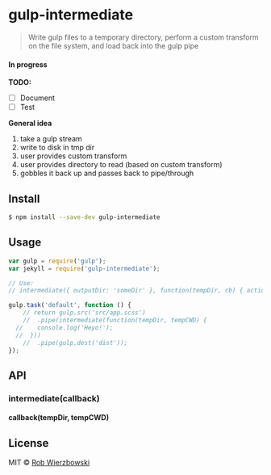 # gulp-intermediate

> Write gulp files to a temporary directory, perform a custom transform on the file system, and load back into the gulp pipe

#### In progress

**TODO:**
- [ ] Document
- [ ] Test

**General idea**

1. take a gulp stream
1. write to disk in tmp dir
1. user provides custom transform
1. user provides directory to read (based on custom transform)
1. gobbles it back up and passes back to pipe/through

## Install

```sh
$ npm install --save-dev gulp-intermediate
```

## Usage

```js
var gulp = require('gulp');
var jekyll = require('gulp-intermediate');

// Use: 
// intermediate({ outputDir: 'someDir' }, function(tempDir, cb) { actions; cb() })

gulp.task('default', function () {
	// return gulp.src('src/app.scss')
	//	.pipe(intermediate(function(tempDir, tempCWD) {
  //    console.log('Heyo!');
  //  }))
	//	.pipe(gulp.dest('dist'));
});
```

## API

### intermediate(callback)

#### callback(tempDir, tempCWD)

## License

MIT © [Rob Wierzbowski](http://robwierzbowski.com)
